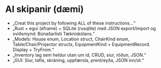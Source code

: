 # AI skipanir (dæmi)

- „Creat this project by following ALL of these instructions...“
- „Rust + egui (eframe) + SQLite (rusqlite) með JSON export/import og sviðsmynd: Búnaðarlisti Tækniskólans.“
- „Models: House enum, Location struct, ChairKind enum, Table/Chair/Projector structs, EquipmentKind + EquipmentRecord. Display + TryFrom.“
- „Inventory lag sem heldur utan um id, CRUD, síur, röðun, JSON.“
- „GUI: Síur, tafla, skráning, uppfærsla, prent/eyða, JSON inn/út.“